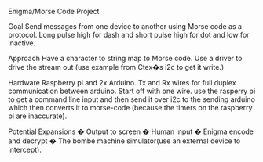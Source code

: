 Enigma/Morse Code Project

Goal
Send messages from one device to another using Morse code as a protocol. Long pulse high for dash and short pulse high for dot and low for inactive.

Approach
Have a character to string map to Morse code. Use a driver to drive the stream out (use example from Ctex�s i2c to get it write.)

Hardware
Raspberry pi and 2x Arduino. Tx and Rx wires for full duplex communication between arduino. Start off with one wire. use the rasperry pi to get a command line input and then send it over i2c to the sending arduino which then converts it to morse-code (because the timers on the raspberry pi are inaccurate).

Potential Expansions
�	Output to screen
�	Human input
�	Enigma encode and decrypt
�	The bombe machine simulator(use an external device to intercept).

